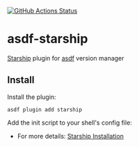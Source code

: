 [![GitHub Actions Status](https://github.com/grimoh/asdf-starship/workflows/Main%20workflow/badge.svg?branch=master)](https://github.com/grimoh/asdf-starship/actions)

# asdf-starship

[Starship](https://github.com/starship/starship) plugin for [asdf](https://github.com/asdf-vm/asdf) version manager

## Install

Install the plugin:

```
asdf plugin add starship
```

Add the init script to your shell's config file:
* For more details: [Starship Installation](https://starship.rs/guide/#%F0%9F%9A%80-installation)
